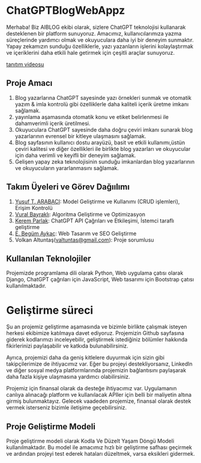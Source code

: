 # ChatGPTBlogWebAppz
Merhaba! Biz AIBLOG ekibi olarak, sizlere ChatGPT teknolojisi kullanarak desteklenen bir platform sunuyoruz. Amacımız, kullanıcılarımıza yazma süreçlerinde 
yardımcı olmak ve okuyuculara daha iyi bir deneyim sunmaktır. Yapay zekamızın sunduğu özelliklerle, yazı yazanların işlerini kolaylaştırmak ve içeriklerini 
daha etkili hale getirmek için çeşitli araçlar sunuyoruz.

[tanıtım videosu]([hedef_url](https://github.com/keremparlak0/ChatGPTBlogWebApp/blob/version-5.0/tan%C4%B1t%C4%B1m.mp4))

## Proje Amacı
1. Blog yazarlarına ChatGPT sayesinde yazı örnekleri sunmak ve otomatik yazım & imla kontrolü gibi özelliklerle daha kaliteli içerik üretme imkanı sağlamak.
2. yayınlama aşamasında otomatik konu ve etiket belirlenmesi ile dahamverimli içerik üretilmesi.
3. Okuyuculara ChatGPT sayesinde daha doğru çeviri imkanı sunarak blog yazarlarının evrensel bir kitleye ulaşmasını sağlamak.
4. Blog sayfasının kullanıcı dostu arayüzü, basit ve etkili kullanımı,üstün çeviri kalitesi ve diğer özellikleri ile birlikte blog yazarları ve okuyucular için daha verimli ve keyifli bir deneyim sağlamak.
5. Gelişen yapay zeka teknolojisinin sunduğu imkanlardan blog yazarlarının ve okuyucuların yararlanmasını sağlamak.

## Takım Üyeleri ve Görev Dağıılımı
1. [Yusuf T. ARABACI](https://github.com/yusufarbc): Model Geliştirme ve Kullanımı (CRUD işlemleri), Erişim Kontrolü 
2. [Vural Bayraklı](https://github.com/VuralBayrakli): Algoritma Geliştirme ve Optimizasyon
3. [Kerem Parlak](https://github.com/keremparlak0): ChatGPT API Çağrıları ve Etkileşimi, İstemci taraflı geliştirme
4. [E. Begüm Aykaç](https://github.com/begumaykac): Web Tasarım ve SEO Geliştirme
5. Volkan Altuntaş(valtuntas@gmail.com): Proje sorumlusu

## Kullanılan Teknolojiler
Projemizde programlama dili olarak Python, Web uygulama çatısı olarak Django, ChatGPT çağrıları için JavaScript, Web tasarımı için Bootstrap çatısı kullanılmaktadır.

# Geliştirme süreci
Şu an projemiz geliştirme aşamasında ve bizimle birlikte çalışmak isteyen herkesi ekibimize katılmaya davet ediyoruz. Projemizin Github sayfasına giderek kodlarımızı inceleyebilir, geliştirmek istediğiniz bölümler hakkında fikirlerinizi paylaşabilir ve katkıda bulunabilirsiniz.

Ayrıca, projemizi daha da geniş kitlelere duyurmak için sizin gibi takipçilerimize de ihtiyacımız var. Eğer bu projeyi destekliyorsanız, LinkedIn ve diğer sosyal medya platformlarında projemizin bağlantısını paylaşarak daha fazla kişiye ulaşmasına yardımcı olabilirsiniz.

Projemiz için finansal olarak da desteğe ihtiyacımız var. Uygulamanın canlıya alınacağı platform ve kullanılacak APIler için belli bir maliyetin altına girmiş bulunmaktayız. Gelecek vaadeden projemize, finansal olarak destek vermek isterseniz bizimle iletişime geçebilirsiniz.

## Proje Geliştirme Modeli
Proje geliştirme modeli olarak Kodla Ve Düzelt Yaşam Döngü Modeli kullanılmaktadır. Bu model ile amacımız hızlı bir geliştirme safhası geçirmek ve ardından projeyi test ederek hataları düzeltmek, varsa eksikleri gidermek. 
